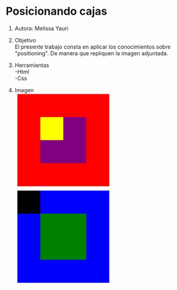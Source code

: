 # Posicionando cajas

1. Autora: Melissa Yauri

2. Objetivo  
El presente trabajo consta en aplicar los conocimientos sobre "positioning". De manera que repliquen la imagen adjuntada.
3. Herramientas   
 -Html   
 -Css

4. Imagen  
![recursos](assets/docs/cajas.JPG)
